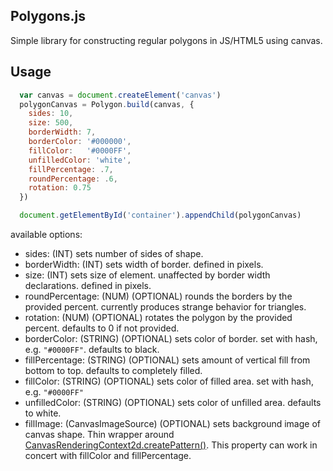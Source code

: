 Polygons.js
-------------------------

Simple library for constructing regular polygons in JS/HTML5 using canvas.

Usage
---------------------
```javascript
  var canvas = document.createElement('canvas')
  polygonCanvas = Polygon.build(canvas, {
    sides: 10,
    size: 500,
    borderWidth: 7,
    borderColor: '#000000',
    fillColor:   '#0000FF',
    unfilledColor: 'white',
    fillPercentage: .7,
    roundPercentage: .6,
    rotation: 0.75
  })

  document.getElementById('container').appendChild(polygonCanvas)
```


available options:

- sides: (INT) sets number of sides of shape.
- borderWidth: (INT) sets width of border. defined in pixels.
- size: (INT) sets size of element. unaffected by border width declarations. defined in pixels.
- roundPercentage: (NUM) (OPTIONAL) rounds the borders by the provided percent. currently produces strange behavior for triangles.
- rotation: (NUM) (OPTIONAL) rotates the polygon by the provided percent. defaults to 0 if not provided.
- borderColor: (STRING) (OPTIONAL) sets color of border. set with hash, e.g. `"#0000FF"`. defaults to black.
- fillPercentage: (STRING) (OPTIONAL) sets amount of vertical fill from bottom to top. defaults to completely filled.
- fillColor: (STRING) (OPTIONAL) sets color of filled area. set with hash, e.g. `"#0000FF"`
- unfilledColor: (STRING) (OPTIONAL) sets color of unfilled area. defaults to white.
- fillImage: (CanvasImageSource) (OPTIONAL) sets background image of canvas shape. Thin wrapper around [CanvasRenderingContext2d.createPattern()](https://developer.mozilla.org/en-US/docs/Web/API/CanvasRenderingContext2D/createPattern). This property can work in concert with fillColor and fillPercentage.